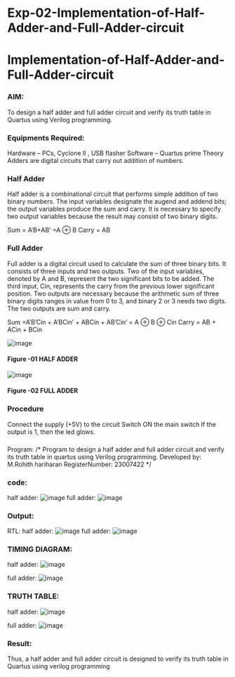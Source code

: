 # Exp-02-Implementation-of-Half-Adder-and-Full-Adder-circuit

# Implementation-of-Half-Adder-and-Full-Adder-circuit
### AIM:
To design a half adder and full adder circuit and verify its truth table in Quartus using Verilog programming.

### Equipments Required:
Hardware – PCs, Cyclone II , USB flasher
Software – Quartus prime
Theory
Adders are digital circuits that carry out addition of numbers.

### Half Adder
Half adder is a combinational circuit that performs simple addition of two binary numbers. The input variables designate the augend and addend bits; the output variables produce the sum and carry. It is necessary to specify two output variables because the result may consist of two binary digits.

Sum = A’B+AB’ =A ⊕ B Carry = AB

### Full Adder
Full adder is a digital circuit used to calculate the sum of three binary bits. It consists of three inputs and two outputs. Two of the input variables, denoted by A and B, represent the two significant bits to be added. The third input, Cin, represents the carry from the previous lower significant position. Two outputs are necessary because the arithmetic sum of three binary digits ranges in value from 0 to 3, and binary 2 or 3 needs two digits. The two outputs are sum and carry.

Sum =A’B’Cin + A’BCin’ + ABCin + AB’Cin’ = A ⊕ B ⊕ Cin Carry = AB + ACin + BCin

 ![image](https://user-images.githubusercontent.com/36288975/163552156-a13e5a56-c638-4110-97d9-8896907c8d25.png)

#### Figure -01 HALF ADDER 


![image](https://user-images.githubusercontent.com/36288975/163552057-b3547877-6d07-45b4-b7e0-bcfebfad9e1d.png)

#### Figure -02 FULL ADDER 

### Procedure

Connect the supply (+5V) to the circuit
Switch ON the main switch
If the output is 1, then the led glows.
### 
Program:
/*
Program to design a half adder and full adder circuit and verify its truth table in quartus using Verilog programming.
Developed by: M.Rohith hariharan
RegisterNumber: 23007422
*/
### code:
half adder:
![image](https://github.com/Rxhith1205/Exp-02-Implementation-of-Half-Adder-and-Full-Adder-circuit/assets/147473311/4a4c2a86-2321-4e87-91df-6a653434d67b)
full adder:
![image](https://github.com/Rxhith1205/Exp-02-Implementation-of-Half-Adder-and-Full-Adder-circuit/assets/147473311/7ef6ad1d-8354-4434-8b12-90250849527b)

### Output:
RTL:
half adder:
![image](https://github.com/Rxhith1205/Exp-02-Implementation-of-Half-Adder-and-Full-Adder-circuit/assets/147473311/211689e7-d441-4456-b03c-4f57dca39825)
full adder:
![image](https://github.com/Rxhith1205/Exp-02-Implementation-of-Half-Adder-and-Full-Adder-circuit/assets/147473311/f124254a-5195-498a-a641-4c024c4e7fbb)

### TIMING DIAGRAM:
half adder:
![image](https://github.com/Rxhith1205/Exp-02-Implementation-of-Half-Adder-and-Full-Adder-circuit/assets/147473311/b1c888f6-7533-4634-ba82-956e7487aee0)

full adder:
![image](https://github.com/Rxhith1205/Exp-02-Implementation-of-Half-Adder-and-Full-Adder-circuit/assets/147473311/88799321-1f50-45d2-bb83-f394e947926b)


### TRUTH TABLE:
half adder:
![image](https://github.com/Rxhith1205/Exp-02-Implementation-of-Half-Adder-and-Full-Adder-circuit/assets/147473311/c273084a-327c-4a11-a21d-f49eaab805c2)

full adder:
![image](https://github.com/Rxhith1205/Exp-02-Implementation-of-Half-Adder-and-Full-Adder-circuit/assets/147473311/6ab97aa0-014c-4575-b8a6-8487b8fa39a4)

### Result:
Thus, a half adder and full adder circuit is designed to verify its truth table in Quartus using verilog programming
